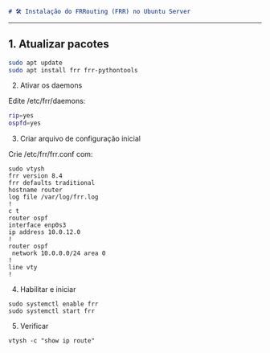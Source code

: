 ```markdown
# 🛠️ Instalação do FRRouting (FRR) no Ubuntu Server
```
---

## 1. Atualizar pacotes

```bash
sudo apt update
sudo apt install frr frr-pythontools
```
2. Ativar os daemons

Edite /etc/frr/daemons:
```bash
rip=yes
ospfd=yes
```
3. Criar arquivo de configuração inicial

Crie /etc/frr/frr.conf com:
```
sudo vtysh
frr version 8.4
frr defaults traditional
hostname router
log file /var/log/frr.log
!
c t
router ospf
interface enp0s3
ip address 10.0.12.0
!
router ospf
 network 10.0.0.0/24 area 0
!
line vty
!
```
4. Habilitar e iniciar
```
sudo systemctl enable frr
sudo systemctl start frr
```
5. Verificar
```
vtysh -c "show ip route"
   
